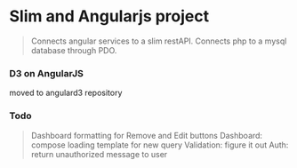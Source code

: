 # Slim and Angularjs project

>Connects angular services to a slim restAPI.
>Connects php to a mysql database through PDO.

### D3 on AngularJS
moved to angulard3 repository

### Todo
>Dashboard formatting for Remove and Edit buttons
>Dashboard: compose loading template for new query
>Validation: figure it out
>Auth: return unauthorized message to user
